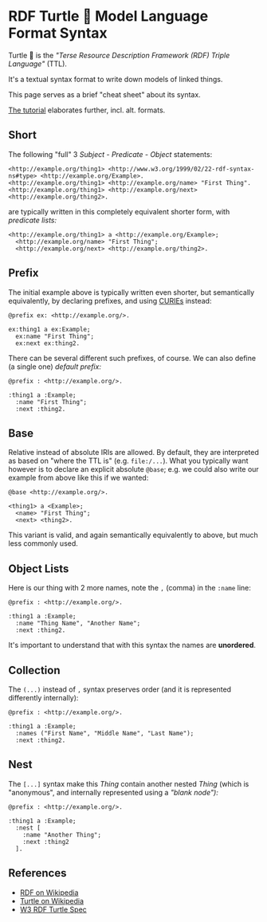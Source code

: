 <!--
    SPDX-License-Identifier: Apache-2.0

    Copyright 2024 The Enola <https://enola.dev> Authors

    Licensed under the Apache License, Version 2.0 (the "License");
    you may not use this file except in compliance with the License.
    You may obtain a copy of the License at

        https://www.apache.org/licenses/LICENSE-2.0

    Unless required by applicable law or agreed to in writing, software
    distributed under the License is distributed on an "AS IS" BASIS,
    WITHOUT WARRANTIES OR CONDITIONS OF ANY KIND, either express or implied.
    See the License for the specific language governing permissions and
    limitations under the License.
-->

<!-- TODO Support YAML frontmatter in all pre-commit checks; the problem is that it's after the license.. :=()
---
id http://www.w3.org/ns/formats/Turtle
enola:mediaType text/turtle
enola:fs/ext ttl
# TODO Rethink tags; they cannot be global, and must be namespaced.
enola:tag ttl
enola:wikipedia: Turtle_(syntax)
# TODO Read this YAML header and display it as MD table on this page on the right when rendered like on Wikipedia!
# TODO Via Wikipedia, find and fetch Wikidata, and load its facts about this Thing, and display (some of) that as well.
---
-->

# RDF Turtle 🐢 Model Language Format Syntax

Turtle 🐢 is the _"Terse Resource Description Framework (RDF) Triple Language"_ (TTL).

It's a textual syntax format to write down models of linked things.

This page serves as a brief "cheat sheet" about its syntax.

[The tutorial](../models/example.org/hello.md) elaborates further, incl. alt. formats.

<!-- TODO Write an 'extractor' which pulls ```turtle out of MD, loads, and validates syntax! -->

## Short

The following "full" 3 _Subject - Predicate - Object_ statements:

```turtle
<http://example.org/thing1> <http://www.w3.org/1999/02/22-rdf-syntax-ns#type> <http://example.org/Example>.
<http://example.org/thing1> <http://example.org/name> "First Thing".
<http://example.org/thing1> <http://example.org/next> <http://example.org/thing2>.
```

are typically written in this completely equivalent shorter form, with _predicate lists:_

```turtle
<http://example.org/thing1> a <http://example.org/Example>;
  <http://example.org/name> "First Thing";
  <http://example.org/next> <http://example.org/thing2>.
```

## Prefix

<!-- TODO Promote using "PREFIX" instead of "@prefix" to align TTL with SPARQL, and more YAML friendly?
     But it doesn't work; RDF4j probably needs some flag... -->

The initial example above is typically written even shorter, but semantically equivalently, by declaring prefixes, and using [CURIEs](https://en.wikipedia.org/wiki/CURIE) instead:

```turtle
@prefix ex: <http://example.org/>.

ex:thing1 a ex:Example;
  ex:name "First Thing";
  ex:next ex:thing2.
```

There can be several different such prefixes, of course. We can also define (a single one) _default prefix:_

```turtle
@prefix : <http://example.org/>.

:thing1 a :Example;
  :name "First Thing";
  :next :thing2.
```

## Base

Relative instead of absolute IRIs are allowed. By default, they are interpreted as based on "where the TTL is" (e.g. `file:/...`). What you typically want however is to declare an explicit absolute `@base`; e.g. we could also write our example from above like this if we wanted:

```turtle
@base <http://example.org/>.

<thing1> a <Example>;
  <name> "First Thing";
  <next> <thing2>.
```

This variant is valid, and again semantically equivalently to above, but much less commonly used.

## Object Lists

Here is our thing with 2 more names, note the `,` (comma) in the `:name` line:

```turtle
@prefix : <http://example.org/>.

:thing1 a :Example;
  :name "Thing Name", "Another Name";
  :next :thing2.
```

It's important to understand that with this syntax the names are **unordered**.

## Collection

The `(...)` instead of `,` syntax preserves order (and it is represented differently internally):

```turtle
@prefix : <http://example.org/>.

:thing1 a :Example;
  :names ("First Name", "Middle Name", "Last Name");
  :next :thing2.
```

## Nest

The `[...]` syntax make this _Thing_ contain another nested _Thing_ (which is "anonymous", and internally represented using a _"blank node"):_

```turtle
@prefix : <http://example.org/>.

:thing1 a :Example;
  :nest [
    :name "Another Thing";
    :next :thing2
  ].
```

<!-- TODO ## Graph

          Because Enola can extract Turtle from Markdown, we can produce the following view of the above:

          <!--exec:graphviz ../../enola --load docs/concepts/turtle.md rosetta http://example.org/thing1 -o=fd:1?mediaType=text/markdown - ->

          As well as this graph diagram visualization:

          ```graphviz ../../enola --load docs/concepts/turtle.md rosetta -o=fd:1?mediaType=text/vnd.graphviz
          ```
  -->

## References

* [RDF on Wikipedia](https://en.wikipedia.org/wiki/Resource_Description_Framework)
* [Turtle on Wikipedia](https://en.wikipedia.org/wiki/Turtle_(syntax))
* [W3 RDF Turtle Spec](https://www.w3.org/TR/turtle/)
